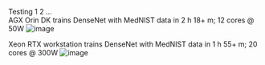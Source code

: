 Testing 1 2 ...  
AGX Orin DK trains DenseNet with MedNIST data in 2 h 18+ m; 12 cores @ 50W
![image](https://user-images.githubusercontent.com/71346897/192125792-f9600888-2ed7-4384-89e4-4be9fa0d7b47.png)

Xeon RTX workstation trains DenseNet with MedNIST data in 1 h 55+ m; 20 cores @ 300W
![image](https://user-images.rgithubusercontent.com/71346897/192125960-ebe8ec71-497c-42b0-b085-febd0911b687.png)
